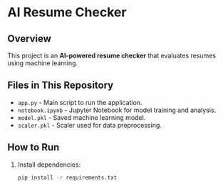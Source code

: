 # AI Resume Checker

## Overview
This project is an **AI-powered resume checker** that evaluates resumes using machine learning.

## Files in This Repository
- `app.py` - Main script to run the application.
- `notebook.ipynb` - Jupyter Notebook for model training and analysis.
- `model.pkl` - Saved machine learning model.
- `scaler.pkl` - Scaler used for data preprocessing.

## How to Run
1. Install dependencies:  
   ```sh
   pip install -r requirements.txt
